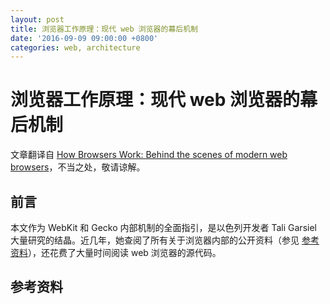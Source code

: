 ```yaml
---
layout: post
title: 浏览器工作原理：现代 web 浏览器的幕后机制
date: '2016-09-09 09:00:00 +0800'
categories: web, architecture
---
```


# 浏览器工作原理：现代 web 浏览器的幕后机制

文章翻译自 [How Browsers Work: Behind the scenes of modern web browsers](http://www.html5rocks.com/en/tutorials/internals/howbrowserswork/)，不当之处，敬请谅解。

## 前言

本文作为 WebKit 和 Gecko 内部机制的全面指引，是以色列开发者 Tali Garsiel 大量研究的结晶。近几年，她查阅了所有关于浏览器内部的公开资料（参见 [参考资料](#参考资料)），还花费了大量时间阅读 web 浏览器的源代码。


## 参考资料
